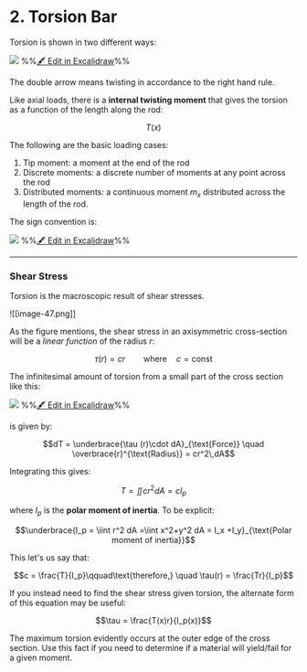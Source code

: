 # 2. Torsion Bar


Torsion is shown in two different ways:

![](excalidraw-2025-09-15-19.09.28.excalidraw.svg)
%%[🖋 Edit in Excalidraw](excalidraw-2025-09-15-19.09.28.excalidraw.md)%%

The double arrow means twisting in accordance to the right hand rule. 

Like axial loads, there is a **internal twisting moment** that gives the torsion as a function of the length along the rod:

$$T(x)$$


The following are the basic loading cases:
1. Tip moment: a moment at the end of the rod
2. Discrete moments: a discrete number of moments at any point across the rod
3. Distributed moments: a continuous moment $m_x$ distributed across the length of the rod.

The sign convention is:

![](excalidraw-2025-09-15-19.14.43.excalidraw.svg)
%%[🖋 Edit in Excalidraw](excalidraw-2025-09-15-19.14.43.excalidraw.md)%%


--- 

### Shear Stress

Torsion is the macroscopic result of shear stresses. 

![[image-47.png]]

As the figure mentions, the shear stress in an axisymmetric cross-section will be a *linear function* of the radius $r$:

$$\tau (r) = cr \qquad \text{where} \quad c=\text{const}$$

The infinitesimal amount of torsion from a small part of the cross section like this:

![](excalidraw-2025-09-15-19.20.40.excalidraw.svg)
%%[🖋 Edit in Excalidraw](excalidraw-2025-09-15-19.20.40.excalidraw.md)%%

is given by:

$$dT = \underbrace{\tau (r)\cdot dA}_{\text{Force}} \quad \overbrace{r}^{\text{Radius}} = cr^2\,dA$$

Integrating this gives:

$$T = \iint cr^2 dA = cI_p$$

where $I_p$ is the **polar moment of inertia**. To be explicit:

$$\underbrace{I_p = \iint r^2 dA =\iint x^2+y^2 dA = I_x +I_y}_{\text{Polar moment of inertia}}$$


This let's us say that: 

$$c = \frac{T}{I_p}\qquad\text{therefore,} \quad \tau(r) = \frac{Tr}{I_p}$$

If you instead need to find the shear stress given torsion, the alternate form of this equation may be useful:

$$\tau = \frac{T(x)r}{I_p(x)}$$

The maximum torsion evidently occurs at the outer edge of the cross section. Use this fact if you need to determine if a material will yield/fail for a given moment. 


